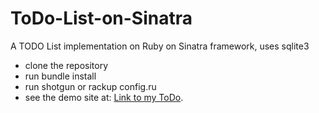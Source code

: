# ToDo-List-on-Sinatra
A TODO List implementation on Ruby on Sinatra framework, uses sqlite3

- clone the repository
- run bundle install
- run shotgun or rackup config.ru
- see the demo site at: [Link to my ToDo](https://todosinatrapostgres.herokuapp.com/signup).

